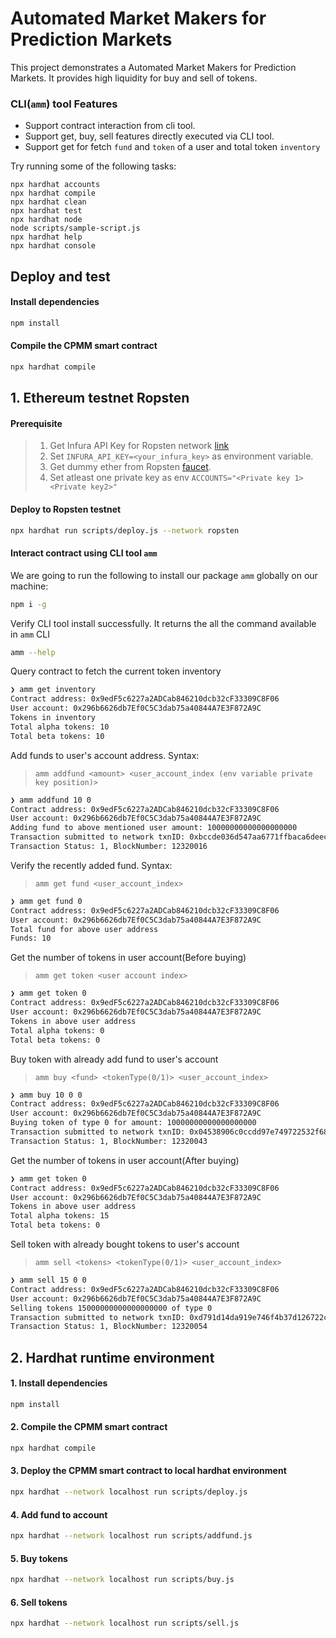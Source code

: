 # Automated Market Makers for Prediction Markets

This project demonstrates a Automated Market Makers for Prediction Markets. It provides high liquidity for buy and sell of tokens.

### CLI(`amm`) tool Features

- Support contract interaction from cli tool.
- Support get, buy, sell features directly executed via CLI tool.
- Support get for fetch `fund` and `token` of a user and total token `inventory`
  
Try running some of the following tasks:

```shell
npx hardhat accounts
npx hardhat compile
npx hardhat clean
npx hardhat test
npx hardhat node
node scripts/sample-script.js
npx hardhat help
npx hardhat console
```
## Deploy and test 
#### Install dependencies

```sh
npm install
```

#### Compile the CPMM smart contract

```sh
npx hardhat compile
```

## 1. Ethereum testnet Ropsten
#### Prerequisite
>1. Get Infura API Key for Ropsten network [link](https://infura.io/)   
>2. Set `INFURA_API_KEY=<your_infura_key>` as environment variable.  
>3. Get dummy ether from Ropsten [faucet](https://faucet.egorfine.com/).  
>4. Set atleast one private key as env `ACCOUNTS="<Private key 1> <Private key2>"`

#### Deploy to Ropsten testnet
```sh
npx hardhat run scripts/deploy.js --network ropsten
```

#### Interact contract using CLI tool `amm`
We are going to run the following to install our package `amm` globally on our machine:
```sh
npm i -g
```
Verify CLI tool install successfully. It returns the all the command available in `amm` CLI
```sh
amm --help
```
Query contract to fetch the current token inventory
```sh
❯ amm get inventory
Contract address: 0x9edF5c6227a2ADCab846210dcb32cF33309C8F06
User account: 0x296b6626db7Ef0C5C3dab75a40844A7E3F872A9C
Tokens in inventory
Total alpha tokens: 10
Total beta tokens: 10
```

Add funds to user's account address. Syntax: 
>`amm addfund <amount> <user_account_index (env variable private key position)>`
```sh
❯ amm addfund 10 0
Contract address: 0x9edF5c6227a2ADCab846210dcb32cF33309C8F06
User account: 0x296b6626db7Ef0C5C3dab75a40844A7E3F872A9C
Adding fund to above mentioned user amount: 10000000000000000000
Transaction submitted to network txnID: 0xbccde036d547aa6771ffbaca6deecae5013d36f7d5719c60d05efd639b081d6f
Transaction Status: 1, BlockNumber: 12320016
```

Verify the recently added fund. Syntax:
>`amm get fund <user_account_index>`
```sh
❯ amm get fund 0
Contract address: 0x9edF5c6227a2ADCab846210dcb32cF33309C8F06
User account: 0x296b6626db7Ef0C5C3dab75a40844A7E3F872A9C
Total fund for above user address
Funds: 10
```

Get the number of tokens in user account(Before buying)
>`amm get token <user account index>`
```sh
❯ amm get token 0
Contract address: 0x9edF5c6227a2ADCab846210dcb32cF33309C8F06
User account: 0x296b6626db7Ef0C5C3dab75a40844A7E3F872A9C
Tokens in above user address
Total alpha tokens: 0
Total beta tokens: 0
```

Buy token with already add fund to user's account
>`amm buy <fund> <tokenType(0/1)> <user_account_index>`
```sh
❯ amm buy 10 0 0
Contract address: 0x9edF5c6227a2ADCab846210dcb32cF33309C8F06
User account: 0x296b6626db7Ef0C5C3dab75a40844A7E3F872A9C
Buying token of type 0 for amount: 10000000000000000000
Transaction submitted to network txnID: 0x04538906c0ccdd97e749722532f685a8b0cb6d0d7fa9a48611566102b1cbdcaf
Transaction Status: 1, BlockNumber: 12320043
```
Get the number of tokens in user account(After buying)
```sh
❯ amm get token 0
Contract address: 0x9edF5c6227a2ADCab846210dcb32cF33309C8F06
User account: 0x296b6626db7Ef0C5C3dab75a40844A7E3F872A9C
Tokens in above user address
Total alpha tokens: 15
Total beta tokens: 0
```
Sell token with already bought tokens to user's account
>`amm sell <tokens> <tokenType(0/1)> <user_account_index>`
```sh
❯ amm sell 15 0 0
Contract address: 0x9edF5c6227a2ADCab846210dcb32cF33309C8F06
User account: 0x296b6626db7Ef0C5C3dab75a40844A7E3F872A9C
Selling tokens 15000000000000000000 of type 0
Transaction submitted to network txnID: 0xd791d14da919e746f4b37d126722cf8e3060a1b6fecc7685a2cbce5e5819c8d4
Transaction Status: 1, BlockNumber: 12320054
```
## 2. Hardhat runtime environment

#### 1. Install dependencies

```sh
npm install
```

#### 2. Compile the CPMM smart contract

```sh
npx hardhat compile
```

#### 3. Deploy the CPMM smart contract to local hardhat environment
```sh
npx hardhat --network localhost run scripts/deploy.js
```

#### 4. Add fund to account
```sh
npx hardhat --network localhost run scripts/addfund.js 
```

#### 5. Buy tokens
```sh
npx hardhat --network localhost run scripts/buy.js 
```

#### 6. Sell tokens
```sh
npx hardhat --network localhost run scripts/sell.js 
```
